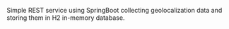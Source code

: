 Simple REST service using SpringBoot collecting geolocalization data and storing them in H2 in-memory database.
